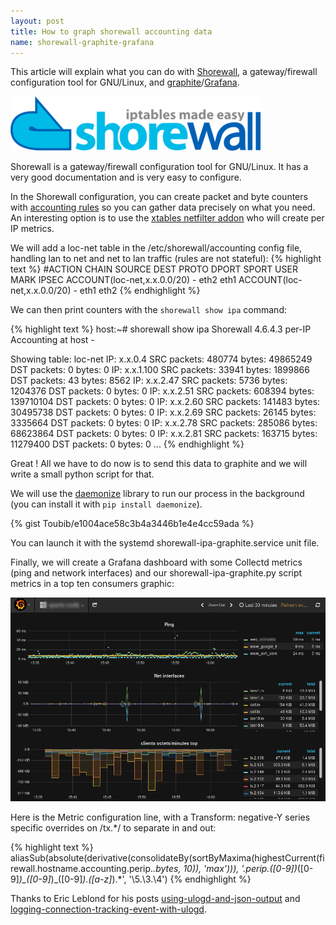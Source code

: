 ```yaml
---
layout: post
title: How to graph shorewall accounting data
name: shorewall-graphite-grafana
---
```


This article will explain what you can do with [Shorewall](http://www.shorewall.net), a gateway/firewall configuration tool for GNU/Linux, and [graphite](http://graphite.readthedocs.io/en/latest/overview.html)/[Grafana](http://grafana.org/).

![Shorewall logo](/pub/shorewall/shorewall-logo.png)

Shorewall is a gateway/firewall configuration tool for GNU/Linux. It has a very good documentation and is very easy to configure.

In the Shorewall configuration, you can create packet and byte counters with [accounting rules](http://shorewall.net/Accounting.html) so you can gather data precisely on what you need. An interesting option is to use the [xtables netfilter addon](http://shorewall.net/Accounting.html#perIP) who will create per IP metrics.

We will add a loc-net table in the /etc/shorewall/accounting config file, handling lan to net and net to lan traffic (rules are not stateful):
{% highlight text %}
#ACTION					CHAIN	SOURCE	DEST	PROTO   DPORT   SPORT   USER    MARK    IPSEC
ACCOUNT(loc-net,x.x.0.0/20)		-	eth2    eth1
ACCOUNT(loc-net,x.x.0.0/20)		-	eth1    eth2
{% endhighlight %}

We can then print counters with the ```shorewall show ipa``` command:

{% highlight text %}
host:~# shorewall show ipa
Shorewall 4.6.4.3 per-IP Accounting at host - 

Showing table: loc-net
IP: x.x.0.4 SRC packets: 480774 bytes: 49865249 DST packets: 0 bytes: 0
IP: x.x.1.100 SRC packets: 33941 bytes: 1899866 DST packets: 43 bytes: 8562
IP: x.x.2.47 SRC packets: 5736 bytes: 1204376 DST packets: 0 bytes: 0
IP: x.x.2.51 SRC packets: 608394 bytes: 139710104 DST packets: 0 bytes: 0
IP: x.x.2.60 SRC packets: 141483 bytes: 30495738 DST packets: 0 bytes: 0
IP: x.x.2.69 SRC packets: 26145 bytes: 3335664 DST packets: 0 bytes: 0
IP: x.x.2.78 SRC packets: 285086 bytes: 68623864 DST packets: 0 bytes: 0
IP: x.x.2.81 SRC packets: 163715 bytes: 11279400 DST packets: 0 bytes: 0
...
{% endhighlight %}

Great ! All we have to do now is to send this data to graphite and we will write a small python script for that.

We will use the [daemonize](https://pypi.python.org/pypi/daemonize/) library to run our process in the background (you can install it with ```pip install daemonize```).

{% gist Toubib/e1004ace58c3b4a3446b1e4e4cc59ada %}

You can launch it with the systemd shorewall-ipa-graphite.service unit file.

Finally, we will create a Grafana dashboard with some Collectd metrics (ping and network interfaces) and our shorewall-ipa-graphite.py script metrics in a top ten consumers graphic:

![shorewall-grafana](/pub/shorewall/shorewall-grafana-2-f.png)

Here is the Metric configuration line, with a Transform: negative-Y series specific overrides on /tx.*/ to separate in and out:

{% highlight text %}
aliasSub(absolute(derivative(consolidateBy(sortByMaxima(highestCurrent(firewall.hostname.accounting.perip.*.*_bytes, 10)), 'max'))), '.*perip\.([0-9]*)_([0-9]*)_([0-9]*)_([0-9]*)\.([a-z]*).*', '\5.\3.\4')
{% endhighlight %}

Thanks to  Eric Leblond  for his posts [using-ulogd-and-json-output](https://home.regit.org/2014/02/using-ulogd-and-json-output/) and [logging-connection-tracking-event-with-ulogd](https://home.regit.org/2014/02/logging-connection-tracking-event-with-ulogd/).
